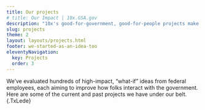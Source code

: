```yaml
---
title: Our projects
# title: Our Impact | 10x.GSA.gov
description: "10x's good-for-government, good-for-people projects make the world a little faster, smarter, better. Check out some of our projects."
slug: projects
theme: 2
layout: layouts/projects.html
footer: we-started-as-an-idea-too
eleventyNavigation:
  key: Projects
  order: 3
---
```


We’ve evaluated hundreds of high-impact, “what-if” ideas from federal employees, each aiming to improve how folks interact with the government. Here are some of the current and past projects we have under our belt.{.TxLede}

